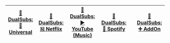 | [🍿️ DualSubs:<br>🔣 Universal](../../Universal/wiki) | [🍿️ DualSubs:<br>🇳 Netflix](../../Netflix/wiki) | [🍿️ DualSubs:<br>▶️ YouTube (Music)](../../YouTube/wiki) | [🍿️ DualSubs:<br>🎵 Spotify](../../Spotify/wiki) | | [🍿️ DualSubs:<br>➕ AddOn](../../AddOn/wiki) |
| :---: | :---: | :---: | :---: | :---: | :---: |